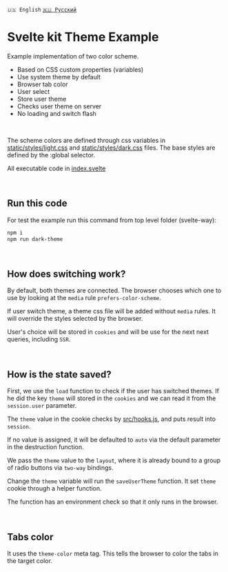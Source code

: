 `🇺🇸 English` [`🇷🇺 Русский`](README-RU.md)
# Svelte kit Theme Example

Example implementation of two color scheme.

- Based on CSS custom properties (variables)
- Use system theme by default
- Browser tab color
- User select
- Store user theme
- Checks user theme on server
- No loading and switch flash

<br>

The scheme colors are defined through css variables in [static/styles/light.css](static/styles/light.css) and [static/styles/dark.css](static/styles/dark.css) files. The base styles are defined by the :global selector.

All executable code in [index.svelte](src/routes/index.svelte)

<br>

## Run this code
For test the example run this command from top level folder (svelte-way):
```bash
npm i
npm run dark-theme
```
<br>

## How does switching work?
By default, both themes are connected. The browser chooses which one to use by looking at the `media` rule `prefers-color-scheme`.

If user switch theme, a theme css file will be added without `media` rules. It will override the styles selected by the browser.

User's choice will be stored in `cookies` and will be use for the next next queries, including `SSR`.

<br>

## How is the state saved?
First, we use the `load` function to check if the user has switched themes. If he did the key `theme` will stored in the `cookies` and we can read it from the `session.user` parameter.

The `theme` value in the cookie checks by [src/hooks.js](src/hooks.js), and puts result into `session`.

If no value is assigned, it will be defaulted to `auto` via the default parameter in the destruction function.

We pass the `theme` value to the `layout`, where it is already bound to a group of radio buttons via `two-way` bindings.

Change the `theme` variable will run the `saveUserTheme` function. It set `theme` cookie through a helper function.

The function has an environment check so that it only runs in the browser.

<br>

## Tabs color
It uses the `theme-color` meta tag. This tells the browser to color the tabs in the target color.
